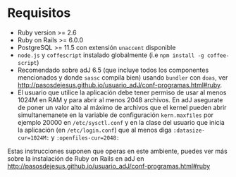 # Requisitos

* Ruby version >= 2.6
* Ruby on Rails >= 6.0.0 
* PostgreSQL >= 11.5 con extensión `unaccent` disponible
* `node.js` y `coffescript` instalado globalmente (i.e  `npm install -g coffee-script`)
* Recomendado sobre adJ 6.5 (que incluye todos los componentes mencionados y donde `sassc` compila bien)
  usando `bundler` con `doas`, ver
  <http://pasosdejesus.github.io/usuario_adJ/conf-programas.html#ruby>.
* El usuario que utilice la aplicación debe tener permiso de usar al menos
  1024M en RAM y para abrir al menos 2048 archivos.  En adJ asegurate de poner
  un valor alto al máximo de archivos que el kernel pueden abrir
  simultanemanete en la variable de configuración ```kern.maxfiles``` por
  ejemplo 20000 en ```/etc/sysctl.conf``` y en la clase del usuario que
  inicia la aplicación (en ```/etc/login.conf```) que al menos diga
  ```:datasize-cur=1024M:``` y  ```:openfiles-cur=2048:```

Estas instrucciones suponen que operas en este ambiente, puedes ver más sobre
la instalación de Ruby on Rails en adJ en
<http://pasosdejesus.github.io/usuario_adJ/conf-programas.html#ruby>


